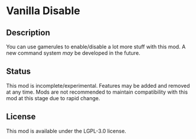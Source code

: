 # Vanilla Disable

## Description

You can use gamerules to enable/disable a lot more stuff with this mod. A new command system *may* be developed in the future.

## Status

This mod is incomplete/experimental. Features may be added and removed at any time. Mods are not recommended to maintain compatibility with this mod at this stage due to rapid change.

## License

This mod is available under the LGPL-3.0 license.
